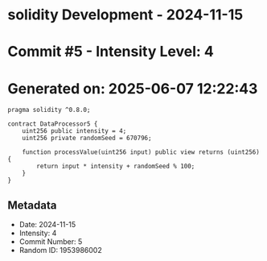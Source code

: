 ﻿# solidity Development - 2024-11-15
# Commit #5 - Intensity Level: 4
# Generated on: 2025-06-07 12:22:43
```solidity
pragma solidity ^0.8.0;

contract DataProcessor5 {
    uint256 public intensity = 4;
    uint256 private randomSeed = 670796;

    function processValue(uint256 input) public view returns (uint256) {
        return input * intensity + randomSeed % 100;
    }
}
```
## Metadata
- Date: 2024-11-15
- Intensity: 4
- Commit Number: 5
- Random ID: 1953986002
